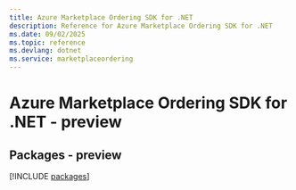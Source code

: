 ```yaml
---
title: Azure Marketplace Ordering SDK for .NET
description: Reference for Azure Marketplace Ordering SDK for .NET
ms.date: 09/02/2025
ms.topic: reference
ms.devlang: dotnet
ms.service: marketplaceordering
---
```

# Azure Marketplace Ordering SDK for .NET - preview
## Packages - preview
[!INCLUDE [packages](marketplace-ordering-index.md)]
